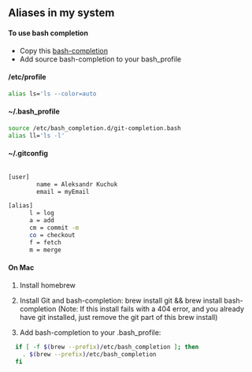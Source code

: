 ## Aliases in my system
#### To use bash completion
* Copy this [bash-completion](https://github.com/git/git/blob/master/contrib/completion/git-completion.bash)
* Add source bash-completion to your bash_profile

#### /etc/profile
```sh
alias ls='ls --color=auto
```

#### ~/.bash_profile
```sh
source /etc/bash_completion.d/git-completion.bash
alias ll='ls -l'
```

#### ~/.gitconfig
```sh

[user]
        name = Aleksandr Kuchuk
        email = myEmail

[alias]
      l = log
      a = add
      cm = commit -m
      co = checkout
      f = fetch
      m = merge
```
#### On Mac
1. Install homebrew

2. Install Git and bash-completion: brew install git && brew install bash-completion (Note: If this install fails with a 404 error, and you already have git installed, just remove the git part of this brew install)

3. Add bash-completion to your .bash_profile:
```sh
  if [ -f $(brew --prefix)/etc/bash_completion ]; then
    . $(brew --prefix)/etc/bash_completion
  fi
```
